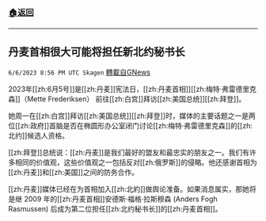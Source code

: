 ###  [:house:返回](README.md)
---


## 丹麦首相很大可能将担任新北约秘书长
`6/6/2023 8:56 PM UTC Skagen` [轉載自GNews](https://gnews.org/articles/1363254)

2023年[[zh:6月5号]]是[[zh:丹麦]]宪法日，[[zh:丹麦首相]][[zh:梅特·弗雷德里克森]]（Mette Frederiksen） 前往[[zh:白宫]]拜访[[zh:美国总统]][[zh:拜登]]。

她周一在[[zh:白宫]]拜访[[zh:美国总统]][[zh:拜登]]时，媒体的主要话题之一是两位[[zh:政府]]首脑是否在椭圆形办公室闭门讨论[[zh:梅特·弗雷德里克森]]的[[zh:北约]]候选人资格。

[[zh:拜登]]总统说：[[zh:丹麦]]是我们最好的盟友和最忠实的朋友之一。我们有许多相同的价值观，这些价值观之一包括反对[[zh:俄罗斯]]的侵略。他还感谢首相为[[zh:丹麦]]和[[zh:美国]]之间的防务合作。

[[zh:丹麦]]媒体已经在为首相加入[[zh:北約]]做舆论准备。如果消息属实，那她将是继 2009 年的[[zh:丹麦首相]]安德斯·福格·拉斯穆森 (Anders Fogh Rasmussen) 后成为第二位担任[[zh:北约秘书长]]的[[zh:丹麦首相]]。




